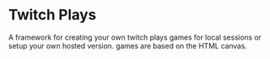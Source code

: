 # Twitch Plays

A framework for creating your own twitch plays games for local sessions or setup your own hosted version. games are based on the HTML canvas.



